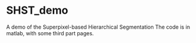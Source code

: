 # SHST_demo
A demo of the Superpixel-based Hierarchical Segmentation
The code is in matlab, with some third part pages.

